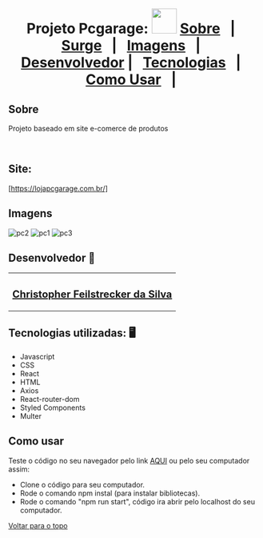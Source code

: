 
<h1 align="center" id="top">Projeto Pcgarage: <img src="https://encrypted-tbn0.gstatic.com/images?q=tbn:ANd9GcRvk4BlWIeaN5k0aL-4XNShU07q_YUJj6allV8_Xa31HIytUd7Vis_gzTitsniVIoqqWUs&usqp=CAU" width="50></h1>

<br />
<p align="center">
  <a href="#sobre">Sobre</a> &#xa0; | &#xa0; 
  <a href="#surge">Surge</a> &#xa0; | &#xa0;
  <a href="#imagens">Imagens</a> &#xa0; | &#xa0;
  <a href="#desenvolvedor">Desenvolvedor</a> | &#xa0;
<a href="#tecnologias">Tecnologias</a> &#xa0; | &#xa0;
<a href="#comousar">Como Usar</a> &#xa0; | &#xa0;

</p>
<h2 id="sobre"> Sobre </h2>

Projeto baseado em site e-comerce de produtos

<br />


<h2 id="surge"> Site: </h2>

[https://lojapcgarage.com.br/]


<h2 id="imagens"> Imagens </h2>

![pc2](https://user-images.githubusercontent.com/87909626/186905658-b37d3900-ed40-49c2-bc8e-f06df72551ae.jpg)
![pc1](https://user-images.githubusercontent.com/87909626/186905660-dde77e97-7ad2-4599-9a84-525a9e7e1755.jpg)
![pc3](https://user-images.githubusercontent.com/87909626/186905667-be1dd8dc-1295-48e7-9b44-13dfe86842a5.jpg)



<h2 id="desenvolvedor"> Desenvolvedor 🤖 </h2>

<table>
  <tr>
  <td align="center"><a href="https://github.com/ChristpherFeilstrecker">
   <sub><h2> Christopher Feilstrecker da Silva</h2> </sub> 
       
</table>


<h2 id="tecnologias"> Tecnologias utilizadas: 🖥️ </h2>

- Javascript
- CSS
- React
- HTML
- Axios
- React-router-dom
- Styled Components
- Multer

<h2 id="comousar"> Como usar </h2>

Teste o código no seu navegador pelo link <a href="#surge">AQUI</a> ou pelo seu computador assim:
- Clone o código para seu computador.
- Rode o comando npm instal (para instalar bibliotecas).
- Rode o comando "npm run start", código ira abrir pelo localhost do seu computador.


<a href="#top">Voltar para o topo</a>
